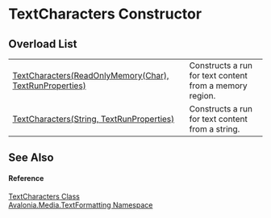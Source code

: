 # TextCharacters Constructor


## Overload List
<table>
<tr>
<td><a href="M_Avalonia_Media_TextFormatting_TextCharacters__ctor">TextCharacters(ReadOnlyMemory(Char), TextRunProperties)</a></td>
<td>Constructs a run for text content from a memory region.</td>
</tr>
<tr>
<td><a href="M_Avalonia_Media_TextFormatting_TextCharacters__ctor_1">TextCharacters(String, TextRunProperties)</a></td>
<td>Constructs a run for text content from a string.</td>
</tr>
</table>

## See Also


#### Reference
<a href="T_Avalonia_Media_TextFormatting_TextCharacters">TextCharacters Class</a>  
<a href="N_Avalonia_Media_TextFormatting">Avalonia.Media.TextFormatting Namespace</a>  
